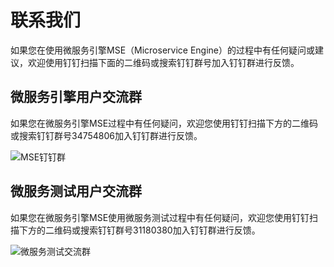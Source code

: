 # 联系我们

如果您在使用微服务引擎MSE（Microservice Engine）的过程中有任何疑问或建议，欢迎使用钉钉扫描下面的二维码或搜索钉钉群号加入钉钉群进行反馈。

## 微服务引擎用户交流群

如果您在微服务引擎MSE过程中有任何疑问，欢迎您使用钉钉扫描下方的二维码或搜索钉钉群号34754806加入钉钉群进行反馈。

![MSE钉钉群](https://static-aliyun-doc.oss-accelerate.aliyuncs.com/assets/img/zh-CN/2177960161/p129527.png)

## 微服务测试用户交流群

如果您在微服务引擎MSE使用微服务测试过程中有任何疑问，欢迎您使用钉钉扫描下方的二维码或搜索钉钉群号31180380加入钉钉群进行反馈。

![微服务测试交流群](https://static-aliyun-doc.oss-accelerate.aliyuncs.com/assets/img/zh-CN/9780389061/p181621.png)

